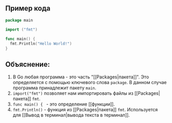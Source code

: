 ## Пример кода

``` go
package main  

import ("fmt")  
  
func main() {  
  fmt.Println("Hello World!")  
}
```

## Объяснение:

1) В Go любая программа - это часть "[[Packages|пакета]]". Это определяется с помощью ключевого слова `package`. В данном случае программа принадлежит пакету `main`.
2) `import("fmt")` позволяет нам импортировать файлы из [[Packages|пакета]] `fmt`.
3) `func main() { ` - это определение [[функции]]. 
4) `fmt.Println()` - функция из [[Packages|пакета]] `fmt`. Используется для [[Вывод в терминал|вывода текста в терминал]].